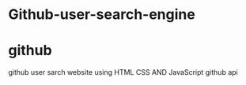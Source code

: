 # Github-user-search-engine
# github
github user sarch website using HTML CSS AND JavaScript github api
